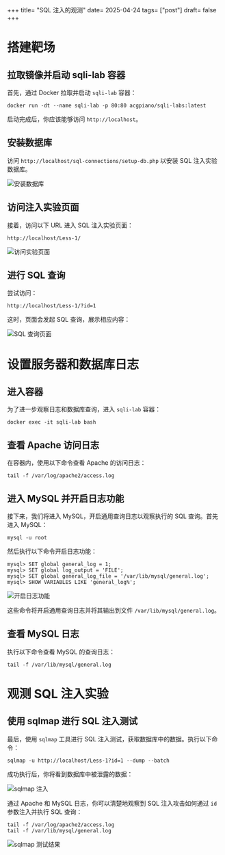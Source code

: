 +++
title= "SQL 注入的观测"
date= 2025-04-24
tags= ["post"]
draft= false
+++

# 搭建靶场

## 拉取镜像并启动 sqli-lab 容器

首先，通过 Docker 拉取并启动 `sqli-lab` 容器：

```shell
docker run -dt --name sqli-lab -p 80:80 acgpiano/sqli-labs:latest
```

启动完成后，你应该能够访问 `http://localhost`。

## 安装数据库

访问 `http://localhost/sql-connections/setup-db.php` 以安装 SQL 注入实验数据库。

![安装数据库]()

## 访问注入实验页面

接着，访问以下 URL 进入 SQL 注入实验页面：

    http://localhost/Less-1/

![访问实验页面]()

## 进行 SQL 查询

尝试访问：

    http://localhost/Less-1/?id=1

这时，页面会发起 SQL 查询，展示相应内容：

![SQL 查询页面]()

# 设置服务器和数据库日志

## 进入容器

为了进一步观察日志和数据库查询，进入 `sqli-lab` 容器：

```shell
docker exec -it sqli-lab bash
```

## 查看 Apache 访问日志

在容器内，使用以下命令查看 Apache 的访问日志：

```shell
tail -f /var/log/apache2/access.log
```

## 进入 MySQL 并开启日志功能

接下来，我们将进入 MySQL，开启通用查询日志以观察执行的 SQL 查询。首先进入 MySQL：

```shell
mysql -u root
```

然后执行以下命令开启日志功能：

```mysql
mysql> SET global general_log = 1;
mysql> SET global log_output = 'FILE';
mysql> SET global general_log_file = '/var/lib/mysql/general.log';
mysql> SHOW VARIABLES LIKE 'general_log%';
```

![开启日志功能]()

这些命令将开启通用查询日志并将其输出到文件 `/var/lib/mysql/general.log`。

## 查看 MySQL 日志

执行以下命令查看 MySQL 的查询日志：

```shell
tail -f /var/lib/mysql/general.log
```

# 观测 SQL 注入实验

## 使用 sqlmap 进行 SQL 注入测试

最后，使用 `sqlmap` 工具进行 SQL 注入测试，获取数据库中的数据。执行以下命令：

```shell
sqlmap -u http://localhost/Less-1?id=1 --dump --batch
```

成功执行后，你将看到数据库中被泄露的数据：

![sqlmap 注入]()

通过 Apache 和 MySQL 日志，你可以清楚地观察到 SQL 注入攻击如何通过 `id` 参数注入并执行 SQL 查询：

```shell
tail -f /var/log/apache2/access.log
tail -f /var/lib/mysql/general.log
```

![sqlmap 测试结果]()



